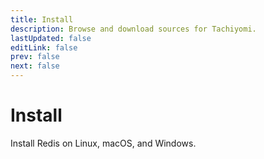 ```yaml
---
title: Install
description: Browse and download sources for Tachiyomi.
lastUpdated: false
editLink: false
prev: false
next: false
---
```


# Install

Install Redis on Linux, macOS, and Windows.

<AddRepoButton/>

<ExtensionsWrapper/>

<script setup>
import AddRepoButton from '@theme/components/AddRepoButton.vue'
import ExtensionsWrapper from '@theme/components/Extensions/ExtensionsWrapper.vue'
</script>
